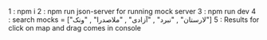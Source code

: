 1 : npm i
2 : npm run json-server for running mock server
3 : npm run dev
4 : search mocks = ["لارستان" , "نبرد" , "آزادی" , "ملاصدرا" , "ونک"]
5 : Results for click on map and drag comes in console
